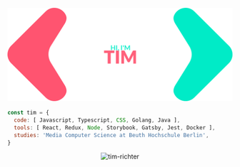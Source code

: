 [![Tim's GitHub Banner](./GithubBanner.png)](https://timrichter.dev) 

```javascript
const tim = {
  code: [ Javascript, Typescript, CSS, Golang, Java ],
  tools: [ React, Redux, Node, Storybook, Gatsby, Jest, Docker ],
  studies: 'Media Computer Science at Beuth Hochschule Berlin',
}
```

<!--START_SECTION:activity-->
<!--END_SECTION:activity-->

<p align="center"> <img src="https://github-readme-stats.vercel.app/api?username=tim-richter&show_icons=true" alt="tim-richter" /> </p>

